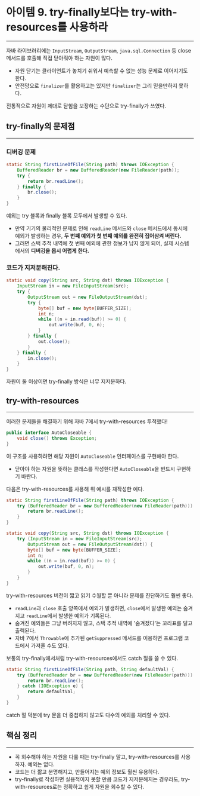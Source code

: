 # 아이템 9. try-finally보다는 try-with-resources를 사용하라

---

자바 라이브러리에는 `InputStream`, `OutputStream`, `java.sql.Connection` 등 close 메서드를 호출해 직접 닫아줘야 하는 자원이 많다.
- 자원 닫기는 클라이언트가 놓치기 쉬워서 예측할 수 없는 성능 문제로 이어지기도 한다.
- 안전망으로 `finalizer`를 활용하고는 있지만 `finalizer`는 그리 믿을만하지 못하다.

전통적으로 자원이 제대로 닫힘을 보장하는 수단으로 try-finally가 쓰였다.

## try-finally의 문제점

---

### 디버깅 문제

```java
static String firstLineOfFile(String path) throws IOException {
    BufferedReader br = new BufferedReader(new FileReader(path));
    try {
        return br.readLine();
    } finally {
        br.close();
    }
}
```

예외는 try 블록과 finally 블록 모두에서 발생할 수 있다.
- 만약 기기의 물리적인 문제로 인해 `readLine` 메서드와 `close` 메서드에서 동시에 예외가 발생하는 경우, **두 번째 예외가 첫 번째 예외를 완전히 집어삼켜 버린다.**
- 그러면 스택 추적 내역에 첫 번째 예외에 관한 정보가 남지 않게 되어, 실제 시스템에서의 **디버깅을 몹시 어렵게 한다.**

### 코드가 지저분해진다.

```java
static void copy(String src, String dst) throws IOException {
    InputStream in = new FileInputStream(src);
    try {
        OutputStream out = new FileOutputStream(dst);
        try {
            byte[] buf = new byte[BUFFER_SIZE];
            int n;
            while ((n = in.read(buf)) >= 0) {
                out.write(buf, 0, n);
            }
        } finally {
            out.close();
        }
    } finally {
        in.close();
    }
}
```

자원이 둘 이상이면 try-finally 방식은 너무 지저분하다.

## try-with-resources

---

이러한 문제들을 해결하기 위해 자바 7에서 try-with-resources 투척했다!

```java
public interface AutoCloseable {
    void close() throws Exception;
}
```

이 구조를 사용하려면 해당 자원이 `AutoCloseable` 인터페이스를 구현해야 한다.
- 닫아야 하는 자원을 뜻하는 클래스를 작성한다면 `AutoCloseable`을 반드시 구현하기 바란다.

다음은 try-with-resources를 사용해 위 예시를 재작성한 예다.

```java
static String firstLineOfFile(String path) throws IOException {
    try (BufferedReader br = new BufferedReader(new FileReader(path))) {
        return br.readLine();
    }
}
```

```java
static void copy(String src, String dst) throws IOException {
    try (InputStream in = new FileInputStream(src);
        OutputStream out = new FileOutputStream(dst)) {
        byte[] buf = new byte[BUFFER_SIZE];
        int n;
        while ((n = in.read(buf)) >= 0) {
            out.write(buf, 0, n);
        }
    }
}
```

try-with-resources 버전이 짧고 읽기 수월할 뿐 아니라 문제를 진단하기도 훨씬 좋다.
- `readLine`과 `close` 호출 양쪽에서 예외가 발생하면, `close`에서 발생한 예외는 숨겨지고 `readLine`에서 발생한 예외가 기록된다.
- 숨겨진 예외들은 그냥 버려지지 않고, 스택 추적 내역에 '숨겨졌다'는 꼬리표를 달고 출력된다.
- 자바 7에서 `Throwable`에 추가된 `getSuppressed` 메서드를 이용하면 프로그램 코드에서 가져올 수도 있다.

보통의 try-finally에서처럼 try-with-resources에서도 catch 절을 쓸 수 있다.

```java
static String firstLineOfFile(String path, String defaultVal) {
    try (BufferedReader br = new BufferedReader(new FileReader(path))) {
        return br.readLine();
    } catch (IOException e) {
        return defaultVal;
    }
}
```

catch 절 덕분에 try 문을 더 중첩하지 않고도 다수의 예외를 처리할 수 있다.

## 핵심 정리

---

- 꼭 회수해야 하는 자원을 다룰 때는 try-finally 말고, try-with-resources를 사용하자. 예외는 없다.
- 코드는 더 짧고 분명해지고, 만들어지는 예외 정보도 훨씬 유용하다.
- try-finally로 작성하면 실용적이지 못할 만큼 코드가 지저분해지는 경우라도, try-with-resources로는 정확하고 쉽게 자원을 회수할 수 있다.
